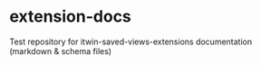# extension-docs
Test repository for itwin-saved-views-extensions documentation (markdown &amp; schema files)
